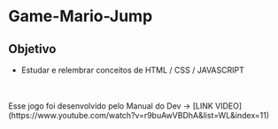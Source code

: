 # Game-Mario-Jump


## **Objetivo**
* Estudar e relembrar conceitos de HTML / CSS / JAVASCRIPT

<br/>
<br/>
Esse jogo foi desenvolvido pelo Manual do Dev -> [LINK VIDEO](https://www.youtube.com/watch?v=r9buAwVBDhA&list=WL&index=11)
